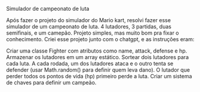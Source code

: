 Simulador de campeonato de luta

Após fazer o projeto do simulador do Mario kart, resolvi fazer esse simulador de um campeonato de luta. 4 lutadores, 3 partidas, duas semifinais, e um camepão. Projeto simples, mas muito bom pra fixar o conhecimento. Criei esse projeto junto com o chatgpt, e as instruções eram:

Criar uma classe Fighter com atributos como name, attack, defense e hp.
Armazenar os lutadores em um array estático.
Sortear dois lutadores para cada luta.
A cada rodada, um dos lutadores ataca e o outro tenta se defender (usar Math.random() para definir quem leva dano).
O lutador que perder todos os pontos de vida (hp) primeiro perde a luta.
Criar um sistema de chaves para definir um campeão.
